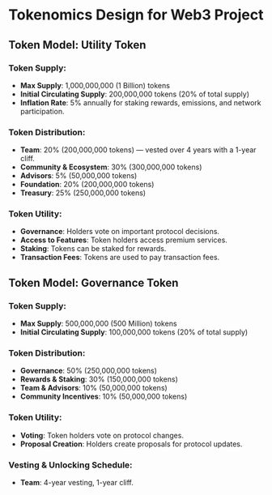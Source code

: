
# Tokenomics Design for Web3 Project

## Token Model: Utility Token

### Token Supply:
- **Max Supply**: 1,000,000,000 (1 Billion) tokens
- **Initial Circulating Supply**: 200,000,000 tokens (20% of total supply)
- **Inflation Rate**: 5% annually for staking rewards, emissions, and network participation.

### Token Distribution:
- **Team**: 20% (200,000,000 tokens) — vested over 4 years with a 1-year cliff.
- **Community & Ecosystem**: 30% (300,000,000 tokens)
- **Advisors**: 5% (50,000,000 tokens)
- **Foundation**: 20% (200,000,000 tokens)
- **Treasury**: 25% (250,000,000 tokens)

### Token Utility:
- **Governance**: Holders vote on important protocol decisions.
- **Access to Features**: Token holders access premium services.
- **Staking**: Tokens can be staked for rewards.
- **Transaction Fees**: Tokens are used to pay transaction fees.

## Token Model: Governance Token

### Token Supply:
- **Max Supply**: 500,000,000 (500 Million) tokens
- **Initial Circulating Supply**: 100,000,000 tokens (20% of total supply)

### Token Distribution:
- **Governance**: 50% (250,000,000 tokens)
- **Rewards & Staking**: 30% (150,000,000 tokens)
- **Team & Advisors**: 10% (50,000,000 tokens)
- **Community Incentives**: 10% (50,000,000 tokens)

### Token Utility:
- **Voting**: Token holders vote on protocol changes.
- **Proposal Creation**: Holders create proposals for protocol updates.

### Vesting & Unlocking Schedule:
- **Team**: 4-year vesting, 1-year cliff.
